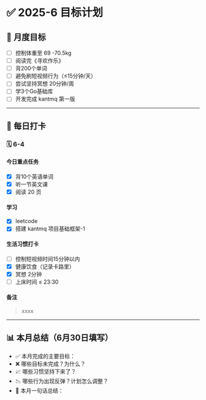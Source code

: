 # ✅ 2025-6 目标计划

## 📌 月度目标

- [ ] 控制体重至 69 -70.5kg
- [ ] 阅读完《寻欢作乐》
- [ ] 背200个单词
- [ ] 避免刷短视频行为（≤15分钟/天）
- [ ] 尝试坚持冥想 20分钟/周
- [ ] 学3个Go基础库
- [ ] 开发完成 kantmq 第一版

------

## 📅 每日打卡

### 🗓️ 6-4

#### 今日重点任务

- [x] 背10个英语单词
- [x] 听一节英文课
- [x] 阅读 20 页

#### 学习

- [x] leetcode
- [x] 搭建 kantmq 项目基础框架-1

#### 生活习惯打卡

- [ ] 控制短视频时间15分钟以内
- [x] 健康饮食（记录卡路里）
- [x] 冥想 2分钟
- [ ] 上床时间 ≤ 23:30

#### 备注

> xxxx

---- 

## 📊 本月总结（6月30日填写）

- ✅ 本月完成的主要目标：
- ❌ 哪些目标未完成？为什么？
- 📈 哪些习惯坚持下来了？
- 📉 哪些行为出现反弹？计划怎么调整？
- 💬 本月一句话总结：